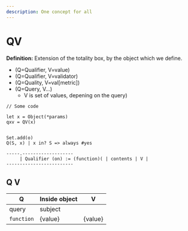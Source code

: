 ```yaml
---
description: One concept for all
---
```


# QV

**Definition:** Extension of the totality box, by the object which we define.&#x20;

* (Q=Qualifier, V=value)
* (Q=Qualifier, V=validator)
* (Q=Quality, V=val\[metric])
* (Q=Query, V...)
  * V is set of values, depening on the query)

```
// Some code

let x = Object(*params)
qxv = QV(x)


Set.add(o)
Q(S, x) | x in? S => always #yes  

-----.-------------------
     | Qualifier (on) := (function)( | contents | V | 
-------------------------
```

## Q V

| Q          | Inside object | V       |
| ---------- | ------------- | ------- |
| query      | subject       |         |
| `function` | {value}       | {value} |
